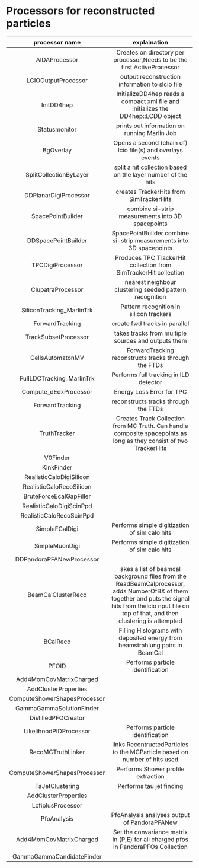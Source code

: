 # Processors for reconstructed particles 

|processor name| explaination |
|:------------:|:------------:|
|AIDAProcessor| Creates on directory per processor,Needs to be the first ActiveProcessor |
|LCIOOutputProcessor|output reconstruction information to slcio file|
|InitDD4hep |InitializeDD4hep reads a compact xml file and initializes the DD4hep::LCDD object|
|Statusmonitor|prints out information on running Marlin Job|
|BgOverlay|Opens a second (chain of) lcio file(s) and overlays events|
|SplitCollectionByLayer|split a hit collection based on the layer number of the hits|
|DDPlanarDigiProcessor|creates TrackerHits from SimTrackerHits|
|SpacePointBuilder| combine si-strip measurements into 3D spacepoints |
|DDSpacePointBuilder| SpacePointBuilder combine si-strip measurements into 3D spacepoints|
|TPCDigiProcessor|Produces TPC TrackerHit collection from SimTrackerHit collection|
|ClupatraProcessor|nearest neighbour clustering seeded pattern recognition|
|SiliconTracking_MarlinTrk|Pattern recognition in silicon trackers|  
|ForwardTracking|create fwd tracks in parallel|
|TrackSubsetProcessor|takes tracks from multiple sources and outputs them |
|CellsAutomatonMV|ForwardTracking reconstructs tracks through the FTDs|
|FullLDCTracking_MarlinTrk|Performs full tracking in ILD detector|
|Compute_dEdxProcessor|Energy Loss Error for TPC| 
|ForwardTracking|reconstructs tracks through the FTDs|
|TruthTracker|Creates Track Collection from MC Truth. Can handle composite spacepoints as long as they consist of two TrackerHits|
|V0Finder||
|KinkFinder||
|RealisticCaloDigiSilicon||
|RealisticCaloRecoSilicon||
|BruteForceEcalGapFiller||
|RealisticCaloDigiScinPpd||
|RealisticCaloRecoScinPpd||
|SimpleFCalDigi|Performs simple digitization of sim calo hits|
|SimpleMuonDigi|Performs simple digitization of sim calo hits|
|DDPandoraPFANewProcessor||
|BeamCalClusterReco|akes a list of beamcal background files from the ReadBeamCalprocessor, adds NumberOfBX of them together and puts the signal hits from thelcio nput file on top of that, and then clustering is attempted|
|BCalReco|Filling Histograms with deposited energy from beamstrahlung pairs in BeamCal|
|PFOID|Performs particle identification|
|Add4MomCovMatrixCharged||
|AddClusterProperties||
|ComputeShowerShapesProcessor||    
|GammaGammaSolutionFinder|| 
|DistilledPFOCreator|| 
|LikelihoodPIDProcessor|Performs particle identification|
|RecoMCTruthLinker|links RecontructedParticles to the MCParticle based on number of hits used| 
|ComputeShowerShapesProcessor|Performs Shower profile extraction|
|TaJetClustering|Performs tau jet finding|
|AddClusterProperties||
|LcfiplusProcessor||
|PfoAnalysis|PfoAnalysis analyses output of PandoraPFANew|
|Add4MomCovMatrixCharged|Set the convariance matrix in (P,E) for all charged pfos in PandoraPFOs Collection|
|GammaGammaCandidateFinder||


